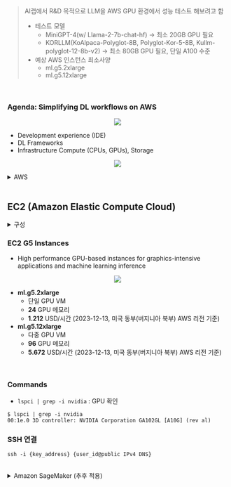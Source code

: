 > AI랩에서 R&D 목적으로 LLM을 AWS GPU 환경에서 성능 테스트 해보려고 함
> - 테스트 모델
>   - MiniGPT-4(w/ Llama-2-7b-chat-hf) -> 최소 20GB GPU 필요
>   - KORLLM(KoAlpaca-Polyglot-8B, Polyglot-Kor-5-8B, Kullm-polyglot-12-8b-v2) -> 최소 80GB GPU 필요, 단일 A100 수준
> - 예상 AWS 인스턴스 최소사양
>   - ml.g5.2xlarge
>   - ml.g5.12xlarge

<br>

### Agenda: Simplifying DL workflows on AWS

<p align="center">
  <img src="https://github.com/leechanwoo-kor/leechanwoo-kor.github.io/assets/55765292/30bd86c2-0fa9-4154-9bc9-beea554d4b82">
</p>

- Development experience (IDE)
- DL Frameworks
- Infrastructure Compute (CPUs, GPUs), Storage

<p align="center">
  <img src="https://github.com/leechanwoo-kor/leechanwoo-kor.github.io/assets/55765292/09583dd5-9539-4cc3-9896-ad8f117a02fb">
</p>

<details>
<summary>AWS</summary>

- Sagemaker
- EC2
- S3
- IAM
- Certification

</details>
 
<br>

## EC2 (Amazon Elastic Compute Cloud)

<details>
<summary>구성</summary>

- 인스턴스 $\leftrightarrow$ 컴퓨팅
- EBS $\leftrightarrow$ 스토리지
- ENI $\leftrightarrow$ 네트워크

</details>

### EC2 G5 Instances

- High performance GPU-based instances for graphics-intensive applications and machine learning inference


<p align="center">
  <img src="https://github.com/leechanwoo-kor/leechanwoo-kor.github.io/assets/55765292/271b6b1e-d21b-46df-b772-886978a54c52"><br>
</p>

- **ml.g5.2xlarge**
  - 단일 GPU VM
  - **24** GPU 메모리
  - **1.212** USD/시간 (2023-12-13, 미국 동부(버지니아 북부) AWS 리전 기준)
- **ml.g5.12xlarge**
  - 다중 GPU VM
  - **96** GPU 메모리
  - **5.672** USD/시간 (2023-12-13, 미국 동부(버지니아 북부) AWS 리전 기준)

<br>

### Commands

- `lspci | grep -i nvidia` : GPU 확인
```
$ lspci | grep -i nvidia
00:1e.0 3D controller: NVIDIA Corporation GA102GL [A10G] (rev al)
```

### SSH 연결

`ssh -i {key_address} {user_id@public IPv4 DNS}`


<br>


<details>
<summary>Amazon SageMaker (추후 적용)</summary>

### Amazon SageMaker (추후 적용)

- 완전 관리형 머신러닝 서비스
- **구축**
  - 사전에 빌드된 노트북 인스턴스
  - 고도로 최적화된 머신러닝 알고리즘 제공
  - 노트북 인스턴스: Jupyter 노트북 앱을 실행하는 종합관리형 ML 컴퓨팅 인스턴스
- **학습**
  - 한번 클릭으로 ML, DL, 커스텀 알고리즘 학습
  - 하이퍼파라미터 최적화를 통한 손쉬운 학습
  - 어떤 프레임워크던지 모두 수행 가능
- **세이지메이커 지원 프레임워크**
  - MxNet, TensorFlow, PyTorch, Chainer, Gluon, Keras 등
- **배포**: 엔지니어링 업무(서버 생성, 웹서비스 구축, 엔드포인트 생성 등)이 필요없이 배포 가능
- **확장성 있는 완전 관리형 모델 호스팅**

</details>
